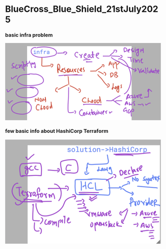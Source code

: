 # BlueCross_Blue_Shield_21stJuly2025

### basic infra problem 

<img src="infra1.png">

### few basic info about HashiCorp Terraform 

<img src="tf1.png">